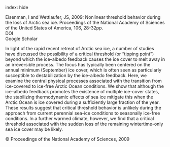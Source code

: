 index: hide

<div class="Citation">

  <div class="Citation-body">
    <div class="Citation-text">Eisenman, I and Wettlaufer, JS, 2009: Nonlinear threshold behavior during the loss of Arctic sea ice. <span class="Article-journal">Proceedings of the National Academy of Sciences of the United States of America, </span><span class="Article-volume">106, </span>28-32pp.</div>
    <div class="Citation-links">
      <div class="CitationLink" data-href="https://doi.org/10.1073/pnas.0806887106">
        <div class="CitationLink-icon CitationLink-Doi"></div>
        <div class="CitationLink-text">DOI</div>
      </div>
      <div class="CitationLink" data-href="https://scholar.google.com/scholar?q=10.1073/pnas.0806887106">
        <div class="CitationLink-icon CitationLink-Scholar"></div>
        <div class="CitationLink-text">Google Scholar</div>
      </div>
    </div>
  </div>
</div>

In light of the rapid recent retreat of Arctic sea ice, a number of studies have discussed the possibility of a critical threshold (or “tipping point”) beyond which the ice–albedo feedback causes the ice cover to melt away in an irreversible process. The focus has typically been centered on the annual minimum (September) ice cover, which is often seen as particularly susceptible to destabilization by the ice–albedo feedback. Here, we examine the central physical processes associated with the transition from ice-covered to ice-free Arctic Ocean conditions. We show that although the ice–albedo feedback promotes the existence of multiple ice-cover states, the stabilizing thermodynamic effects of sea ice mitigate this when the Arctic Ocean is ice covered during a sufficiently large fraction of the year. These results suggest that critical threshold behavior is unlikely during the approach from current perennial sea-ice conditions to seasonally ice-free conditions. In a further warmed climate, however, we find that a critical threshold associated with the sudden loss of the remaining wintertime-only sea ice cover may be likely.

<div class="Citation-copy">
&copy; Proceedings of the National Academy of Sciences, 2009
</div>